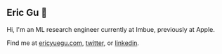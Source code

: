 ## Eric Gu 👋

Hi, I'm an ML research engineer currently at Imbue, previously at Apple. 

Find me at [ericyuegu.com](https://ericyuegu.com/), [twitter](https://twitter.com/ericyuegu), or [linkedin](https://www.linkedin.com/in/ericyuegu/).
